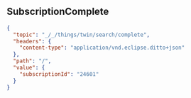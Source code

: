 ## SubscriptionComplete

```json
{
  "topic": "_/_/things/twin/search/complete",
  "headers": {
    "content-type": "application/vnd.eclipse.ditto+json"
  },
  "path": "/",
  "value": {
    "subscriptionId": "24601"
  }
}
```

